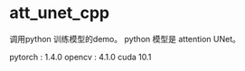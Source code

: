 # att_unet_cpp


调用python 训练模型的demo。
python 模型是 attention UNet。

pytorch : 1.4.0
opencv : 4.1.0
cuda 10.1
